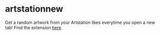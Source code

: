# artstationnew
Get a random artwork from your Artstation likes everytime you open a new tab!
Find the extension [here](https://chrome.google.com/webstore/detail/artstation-likes-new-tab/cancnflmodecjmcjfefhildbmllgenee).
